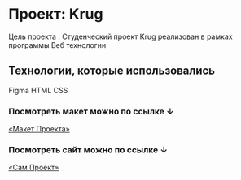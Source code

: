 # Проект: Krug

Цель проекта : Студенческий проект Krug реализован в рамках программы Веб технологии

## Технологии, которые использовались

Figma
HTML
CSS

### Посмотреть макет можно по ссылке ↓

[«Макет Проекта»](https://www.figma.com/file/yZn6iGK8BdzMdEXnAx0mPD/Krug?node-id=2%3A5&t=mYDpAyLuKMMzZvNz-1)


### Посмотреть сайт можно по ссылке ↓

[«Сам Проект»](https://github.com/Mashtaleralia/Krug)
